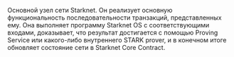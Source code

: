 Основной узел сети Starknet. Он реализует основную функциональность последовательности транзакций, представленных ему. Она выполняет программу Starknet OS с соответствующими входами, доказывает, что результат достигается с помощью Proving Service или какого-либо внутреннего STARK prover, и в конечном итоге обновляет состояние сети в Starknet Core Contract.